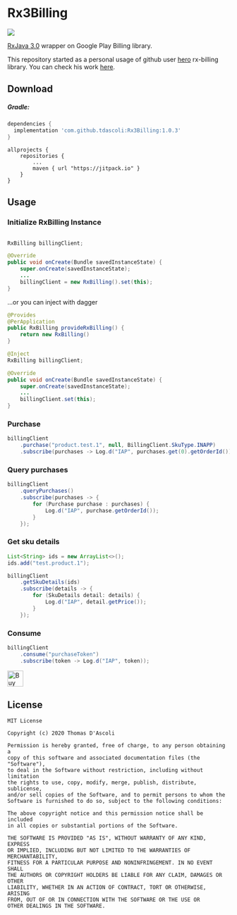 # Rx3Billing
[![](https://jitpack.io/v/tdascoli/Rx3Billing.svg)](https://jitpack.io/#tdascoli/Rx3Billing)

[RxJava 3.0](https://github.com/ReactiveX/RxJava/tree/3.x) wrapper on Google Play Billing library.

This repository started as a personal usage of github user [hero](https://github.com/mu29) rx-billing library. You can check his work [here](https://github.com/mu29/rx-billing).

## Download

##### Gradle:

```groovy
dependencies {
  implementation 'com.github.tdascoli:Rx3Billing:1.0.3'
}
```
```
allprojects {
	repositories {
		...
		maven { url "https://jitpack.io" }
	}
}
```

## Usage

### Initialize RxBilling Instance

```java

RxBilling billingClient;

@Override
public void onCreate(Bundle savedInstanceState) {
    super.onCreate(savedInstanceState);
    ...
    billingClient = new RxBilling().set(this);
}
```

...or you can inject with dagger

```java
@Provides
@PerApplication
public RxBilling provideRxBilling() {
    return new RxBilling()
}
```

```java
@Inject
RxBilling billingClient;

@Override
public void onCreate(Bundle savedInstanceState) {
    super.onCreate(savedInstanceState);
    ...
    billingClient.set(this);
}
```

### Purchase

```java
billingClient
    .purchase("product.test.1", null, BillingClient.SkuType.INAPP)
    .subscribe(purchases -> Log.d("IAP", purchases.get(0).getOrderId()));
```

### Query purchases

```java
billingClient
    .queryPurchases()
    .subscribe(purchases -> {
        for (Purchase purchase : purchases) {
            Log.d("IAP", purchase.getOrderId());
        }
    });
```

### Get sku details

```java
List<String> ids = new ArrayList<>();
ids.add("test.product.1");

billingClient
    .getSkuDetails(ids)
    .subscribe(details -> {
        for (SkuDetails detail: details) {
            Log.d("IAP", detail.getPrice());
        }
    });
```

### Consume

```java
billingClient
    .consume("purchaseToken")
    .subscribe(token -> Log.d("IAP", token));
```

<a href='https://ko-fi.com/H2H32EWM1' target='_blank'><img height='36' style='border:0px;height:36px;' src='https://cdn.ko-fi.com/cdn/kofi1.png?v=2' border='0' alt='Buy Me a Coffee at ko-fi.com' /></a>

## License

	MIT License

	Copyright (c) 2020 Thomas D'Ascoli

	Permission is hereby granted, free of charge, to any person obtaining a 
	copy of this software and associated documentation files (the "Software"), 
	to deal in the Software without restriction, including without limitation 
	the rights to use, copy, modify, merge, publish, distribute, sublicense, 
	and/or sell copies of the Software, and to permit persons to whom the 
	Software is furnished to do so, subject to the following conditions:

	The above copyright notice and this permission notice shall be included 
	in all copies or substantial portions of the Software.

	THE SOFTWARE IS PROVIDED "AS IS", WITHOUT WARRANTY OF ANY KIND, EXPRESS
	OR IMPLIED, INCLUDING BUT NOT LIMITED TO THE WARRANTIES OF MERCHANTABILITY,
	FITNESS FOR A PARTICULAR PURPOSE AND NONINFRINGEMENT. IN NO EVENT SHALL
	THE AUTHORS OR COPYRIGHT HOLDERS BE LIABLE FOR ANY CLAIM, DAMAGES OR OTHER
	LIABILITY, WHETHER IN AN ACTION OF CONTRACT, TORT OR OTHERWISE, ARISING 
	FROM, OUT OF OR IN CONNECTION WITH THE SOFTWARE OR THE USE OR 
	OTHER DEALINGS IN THE SOFTWARE.
